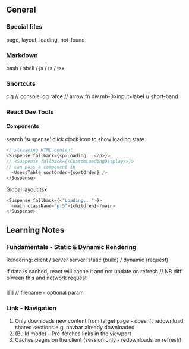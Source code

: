 ## General

### Special files

page, layout, loading, not-found

### Markdown

bash / shell / js / ts / tsx

### Shortcuts

clg // console log
rafce // arrow fn
div.mb-3>input+label // short-hand

### React Dev Tools

#### Components

search 'suspense'
click clock icon to show loading state

```ts
// streaming HTML content
<Suspense fallback={<p>Loading...</p>}>
// <Suspense fallback={<CustomLoadingDisplay/>}>
// can pass a component in
  <UsersTable sortOrder={sortOrder} />
</Suspense>
```

Global
layout.tsx

```ts
<Suspense fallback={<"Loading...">}>
  <main className="p-5">{children}</main>
</Suspense>
```

## Learning Notes

### Fundamentals - Static & Dynamic Rendering

Rendering: client / server
server: static (build) / dynamic (request)

If data is cached, react will cache it and not update on refresh // NB diff b'ween this and network request

###

[[]] // filename - optional param

### Link - Navigation

1. Only downloads new content from target page - doesn't redownload shared sections e.g. navbar already downloaded
2. (Build mode) - Pre-fetches links in the viewport
3. Caches pages on the client (session only - redownloads on refresh)
